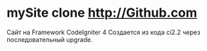 # mySite clone http://Github.com
Сайт на Framework CodeIgniter 4
Создается из кода ci2.2 через последовательный upgrade.
